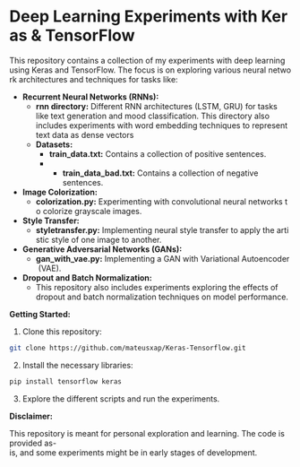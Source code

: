 Deep Learning Experiments with Keras & TensorFlow 
=
This repository contains a collection of my experiments with deep learning using Keras and TensorFlow. The focus is on exploring various neural network architectures and techniques for tasks like:

- **Recurrent Neural Networks (RNNs):**
  - **rnn directory:** Different RNN architectures (LSTM, GRU) for tasks like text generation and mood classification. This directory also includes experiments with word embedding techniques to represent text data as dense vectors
  - **Datasets:**
    - **train_data.txt:** Contains a collection of positive sentences.
    - - **train_data_bad.txt:** Contains a collection of negative sentences. 
- **Image Colorization:**
  - **colorization.py:** Experimenting with convolutional neural networks to colorize grayscale images.
- **Style Transfer:**
  - **styletransfer.py:** Implementing neural style transfer to apply the artistic style of one image to another.
- **Generative Adversarial Networks (GANs):**
  - **gan\_with\_vae.py:** Implementing a GAN with Variational Autoencoder (VAE).
- **Dropout and Batch Normalization:**
  - This repository also includes experiments exploring the effects of dropout and batch normalization techniques on model performance.

**Getting Started:**

1. Clone this repository:
```Bash
git clone https://github.com/mateusxap/Keras-Tensorflow.git
```
2. Install the necessary libraries:
```Bash
pip install tensorflow keras
```
3. Explore the different scripts and run the experiments.

**Disclaimer:**

This repository is meant for personal exploration and learning. The code is provided as-is, and some experiments might be in early stages of development.

